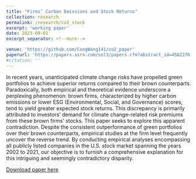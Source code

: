 ```yaml
---
title: "Firms’ Carbon Emissions and Stock Returns"
collection: research
permalink: /research/co2_stock
excerpt: 'working paper'
date: 2023-09-01
excerpt_separator: <!--more-->

venue: 'https://github.com/CongWang141/co2_paper'
paperurl: 'https://papers.ssrn.com/sol3/papers.cfm?abstract_id=4582276'
#citation: ''
---
```

In recent years, unanticipated climate change risks have propelled green portfolios to achieve superior returns compared to their brown counterparts. Paradoxically, both empirical and theoretical evidence underscore a perplexing phenomenon: brown firms, characterized by higher carbon emissions or lower ESG (Environmental, Social, and Governance) scores, tend to yield greater expected stock returns. <!--more--> This discrepancy is primarily attributed to investors’ demand for climate change-related risk premiums from these brown firms’ stocks. This paper seeks to explore this apparent contradiction. Despite the consistent outperformance of green portfolios over their brown counterparts, empirical studies at the firm level frequently uncover the reverse trend. By conducting empirical analyses encompassing all publicly listed companies in the U.S. stock market spanning the years 2002 to 2021, our objective is to furnish a comprehensive explanation for this intriguing and seemingly contradictory disparity.

[Download paper here](https://congwang141.github.io/files/co2_paper.pdf)
